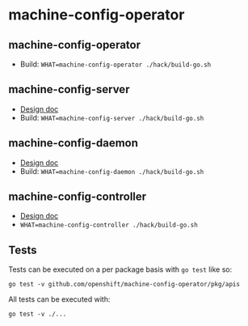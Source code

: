 # machine-config-operator

## machine-config-operator
- Build: `WHAT=machine-config-operator ./hack/build-go.sh`

## machine-config-server
- [Design doc](docs/MachineConfigServer.md)
- Build: `WHAT=machine-config-server ./hack/build-go.sh`

## machine-config-daemon
- [Design doc](docs/MachineConfigDaemon.md)
- Build: `WHAT=machine-config-daemon ./hack/build-go.sh`

## machine-config-controller
- [Design doc](docs/MachineConfigController.md)
- `WHAT=machine-config-controller ./hack/build-go.sh`

## Tests
Tests can be executed on a per package basis with `go test` like so:

`go test -v github.com/openshift/machine-config-operator/pkg/apis`

All tests can be executed with:

`go test -v ./...`